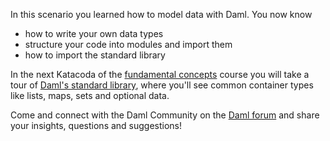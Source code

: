 In this scenario you learned how to model data with Daml. You now know

  - how to write your own data types
  - structure your code into modules and import them
  - how to import the standard library

In the next Katacoda of the [fundamental concepts](https://digitalasset.com/developers/interactive-tutorials/fundamental-concepts)
course you will take a tour of [Daml's standard library](https://digitalasset.com/developers/interactive-tutorials/fundamental-concepts/stdlib-tour), where you'll see common container types like
lists, maps, sets and optional data.

Come and connect with the Daml Community on the [Daml forum](https://discuss.daml.com) and share
your insights, questions and suggestions!
